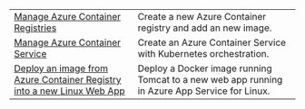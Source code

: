 |  |  |
|---------|---------|
| [Manage Azure Container Registries][1] | Create a new Azure Container registry and add an new image. | 
| [Manage Azure Container Service][2] | Create an Azure Container Service with Kubernetes orchestration. | 
| [Deploy an image from Azure Container Registry into a new Linux Web App][3] | Deploy a Docker image running Tomcat to a new web app running in Azure App Service for Linux. | 

[1]: https://azure.microsoft.com/resources/samples/acr-java-manage-azure-container-registry/
[2]: https://azure.microsoft.com/resources/samples/acs-java-manage-azure-container-service/
[3]: https://azure.microsoft.com/resources/samples/app-service-java-deploy-image-from-acr-to-linux/
